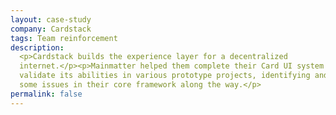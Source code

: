 ```yaml
---
layout: case-study
company: Cardstack
tags: Team reinforcement
description:
  <p>Cardstack builds the experience layer for a decentralized
  internet.</p><p>Mainmatter helped them complete their Card UI system and
  validate its abilities in various prototype projects, identifying and fixing
  some issues in their core framework along the way.</p>
permalink: false
---
```

